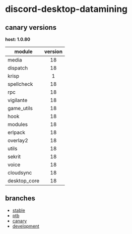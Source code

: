 # discord-desktop-datamining

## canary versions

**host: 1.0.80**

| module | version |
| ------ | :-----: |
| media | 18 |
| dispatch | 18 |
| krisp | 1 |
| spellcheck | 18 |
| rpc | 18 |
| vigilante | 18 |
| game_utils | 18 |
| hook | 18 |
| modules | 18 |
| erlpack | 18 |
| overlay2 | 18 |
| utils | 18 |
| sekrit | 18 |
| voice | 18 |
| cloudsync | 18 |
| desktop_core | 18 |

## branches

- [stable](https://github.com/OpenAsar/discord-desktop-datamining/tree/stable)
- [ptb](https://github.com/OpenAsar/discord-desktop-datamining/tree/ptb)
- [canary](https://github.com/OpenAsar/discord-desktop-datamining/tree/canary)
- [development](https://github.com/OpenAsar/discord-desktop-datamining/tree/development)